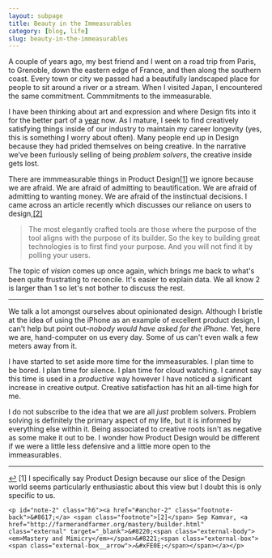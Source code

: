 ```yaml
---
layout: subpage
title: Beauty in the Immeasurables
category: [blog, life]
slug: beauty-in-the-immeasurables
---
```

A couple of years ago, my best friend and I went on a road trip from Paris, to Grenoble, down the eastern edge of France, and then along the southern coast. Every town or city we passed had a beautifully landscaped place for people to sit around a river or a stream. When I visited Japan, I encountered the same commitment. Commmitments to the immeasurable.

I have been thinking about art and expression and where Design fits into it for the better part of a [year](http://helentran.com/design-as-art) now. As I mature, I seek to find creatively satisfying things inside of our industry to maintain my career longevity (yes, this is something I worry about often). Many people end up in Design because they had prided themselves on being creative. In the narrative we&rsquo;ve been furiously selling of being *problem solvers*, the creative inside gets lost. 

There are immmeasurable things in Product Design<a id="anchor-1" href="#note-1" class="fieldnotes-anchor">[1]</a> we ignore because we are afraid. We are afraid of admitting to beautification. We are afraid of admitting to wanting money. We are afraid of the instinctual decisions. I came across an article recently which discusses our reliance on users to design,<a id="anchor-2" href="#note-2" class="fieldnotes-anchor">[2]</a> 

> The most elegantly crafted tools are those where the purpose of the tool aligns with the purpose of its builder. So the key to building great technologies is to first find your purpose. And you will not find it by polling your users.

The topic of *vision* comes up once again, which brings me back to what's been quite frustrating to reconcile. It's easier to explain data. We all know 2 is larger than 1 so let's not bother to discuss the rest. 

<hr class="small">

We talk a lot amongst ourselves about opinionated design. Although I bristle at the idea of using the iPhone as an example of excellent product design, I can't help but point out–*nobody would have asked for the iPhone*. Yet, here we are, hand-computer on us every day. Some of us can't even walk a few meters away from it.

I have started to set aside more time for the immeasurables. I plan time to be bored. I plan time for silence. I plan time for cloud watching. I cannot say this time is used in a *productive* way however I have noticed a significant increase in creative output. Creative satisfaction has hit an all-time high for me.

I do not subscribe to the idea that we are all *just* problem solvers. Problem solving is definitely the primary aspect of my life, but it is informed by everything else within it. Being associated to creative roots isn't as negative as some make it out to be. I wonder how Product Design would be different if we were a little less defensive and a little more open to the immeasurables.

<hr class="small">

<div class="fieldnotes">
    <p id="note-1" class="h6"><a href="#anchor-1" class="footnote-back">&#8617;</a> <span class="footnote">[1]</span> I specifically say Product Design because our slice of the Design world seems particularly enthusiastic about this view but I doubt this is only specific to us.</p>

    <p id="note-2" class="h6"><a href="#anchor-2" class="footnote-back">&#8617;</a> <span class="footnote">[2]</span> Sep Kamvar, <a href="http://farmerandfarmer.org/mastery/builder.html" class="external" target="_blank">&#8220;<span class="external-body"><em>Mastery and Mimicry</em></span>&#8221;<span class="external-box"><span class="external-box__arrow">↗&#xFE0E;</span></span></a></p>
</div>
